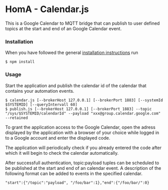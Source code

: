 # HomA - Calendar.js
This is a Google Calendar to MQTT bridge that can publish to user defined topics at the start and end of an Google Calendar event. 

### Installation
When you have followed the general [installation instructions](https://github.com/binarybucks/homA/wiki/Installation) run
```
$ npm install
```

### Usage
Start the application and publish the calendar id of the calendar that contains your automation events.
``` 
$ calendar.js [--brokerHost 127.0.0.1] [--brokerPort 1883] [--systemId $SYSTEMID] [--queryIntervall 60]
$ publish.js [--brokerHost 127.0.0.1] [--brokerPort 1883] --topic "/sys/$SYSTEMID/calendarId" --payload "xxx@group.calendar.google.com" --retained
```

To grant the application access to the Google Calendar, open the adress displayed by the application with a browser of your choice while logged in to a Google account and enter the displayed code. 

The application will periodically check if you already entered the code after which it will begin to check the calendar automatically.  

After successfull authentication, topic:payload tuples can be scheduled to be published at the start and end of an calendar event. 
A description of the following format can be added to events in the specified calendar. 
```
"start":{"/topic":"payload", "/foo/bar":1},"end":{"/foo/bar/":0}
```



